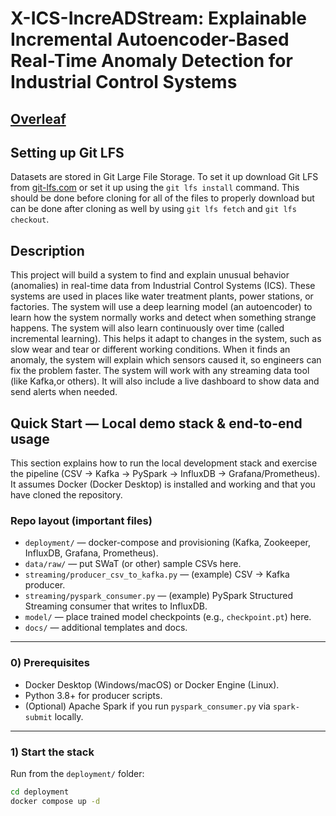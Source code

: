 # X-ICS-IncreADStream: Explainable Incremental Autoencoder-Based Real-Time Anomaly Detection for Industrial Control Systems

## [Overleaf](https://www.overleaf.com/read/bxfwgjnkvfgj#466549)

## Setting up Git LFS

Datasets are stored in Git Large File Storage. To set it up download Git LFS from [git-lfs.com](https://git-lfs.com/) or set it up using the `git lfs install` command. This should be done before cloning for all of the files to properly download but can be done after cloning as well by using `git lfs fetch` and `git lfs checkout`.

## Description

This project will build a system to find and explain unusual behavior (anomalies) in real-time data from Industrial Control Systems (ICS). These systems are used in places like water treatment plants, power stations, or factories. The system will use a deep learning model (an autoencoder) to learn how the system normally works and detect when something strange happens.
The system will also learn continuously over time (called incremental learning). This helps it adapt to changes in the system, such as slow wear and tear or different working conditions. When it finds an anomaly, the system will explain which sensors caused it, so engineers can fix the problem faster.
The system will work with any streaming data tool (like Kafka,or others). It will also include a live dashboard to show data and send alerts when needed.

## Quick Start — Local demo stack & end-to-end usage

This section explains how to run the local development stack and exercise the pipeline (CSV → Kafka → PySpark → InfluxDB → Grafana/Prometheus). It assumes Docker (Docker Desktop) is installed and working and that you have cloned the repository.

### Repo layout (important files)
- `deployment/` — docker-compose and provisioning (Kafka, Zookeeper, InfluxDB, Grafana, Prometheus).  
- `data/raw/` — put SWaT (or other) sample CSVs here.  
- `streaming/producer_csv_to_kafka.py` — (example) CSV → Kafka producer.  
- `streaming/pyspark_consumer.py` — (example) PySpark Structured Streaming consumer that writes to InfluxDB.  
- `model/` — place trained model checkpoints (e.g., `checkpoint.pt`) here.  
- `docs/` — additional templates and docs.

---

### 0) Prerequisites
- Docker Desktop (Windows/macOS) or Docker Engine (Linux).  
- Python 3.8+ for producer scripts.  
- (Optional) Apache Spark if you run `pyspark_consumer.py` via `spark-submit` locally.

---

### 1) Start the stack
Run from the `deployment/` folder:
```bash
cd deployment
docker compose up -d

